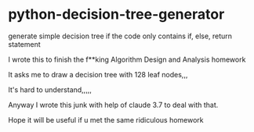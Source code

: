 # python-decision-tree-generator
generate simple decision tree if the code only contains if, else, return statement

I wrote this to finish the f**king Algorithm Design and Analysis homework

It asks me to draw a decision tree with 128 leaf nodes,,,

It's hard to understand,,,,,

Anyway I wrote this junk with help of claude 3.7 to deal with that.

Hope it will be useful if u met the same ridiculous homework
